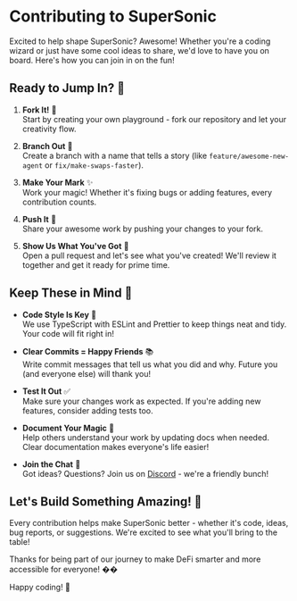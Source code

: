 # Contributing to SuperSonic

Excited to help shape SuperSonic? Awesome! Whether you're a coding wizard or just have some cool ideas to share, we'd love to have you on board. Here's how you can join in on the fun!

## Ready to Jump In? 🚀

1. **Fork It!** 🍴  
   Start by creating your own playground - fork our repository and let your creativity flow.

2. **Branch Out** 🌿  
   Create a branch with a name that tells a story (like `feature/awesome-new-agent` or `fix/make-swaps-faster`).

3. **Make Your Mark** ✨  
   Work your magic! Whether it's fixing bugs or adding features, every contribution counts.

4. **Push It** 🚀  
   Share your awesome work by pushing your changes to your fork.

5. **Show Us What You've Got** 🎯  
   Open a pull request and let's see what you've created! We'll review it together and get it ready for prime time.

## Keep These in Mind 📝

- **Code Style Is Key** 💅  
  We use TypeScript with ESLint and Prettier to keep things neat and tidy. Your code will fit right in!

- **Clear Commits = Happy Friends** 📚  
  Write commit messages that tell us what you did and why. Future you (and everyone else) will thank you!

- **Test It Out** ✅  
  Make sure your changes work as expected. If you're adding new features, consider adding tests too.

- **Document Your Magic** 📖  
  Help others understand your work by updating docs when needed. Clear documentation makes everyone's life easier!

- **Join the Chat** 💬  
  Got ideas? Questions? Join us on [Discord](https://discord.gg/dCtktdkt6J) - we're a friendly bunch!

## Let's Build Something Amazing! 🌟

Every contribution helps make SuperSonic better - whether it's code, ideas, bug reports, or suggestions. We're excited to see what you'll bring to the table!

Thanks for being part of our journey to make DeFi smarter and more accessible for everyone! ��

Happy coding! 🚀
